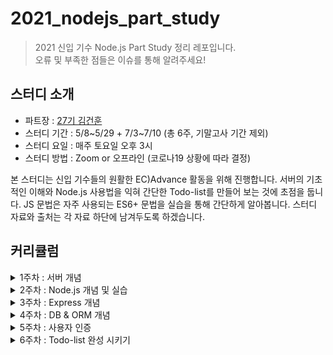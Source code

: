 # 2021_nodejs_part_study

> 2021 신입 기수 Node.js Part Study 정리 레포입니다.<br>
> 오류 및 부족한 점들은 이슈를 통해 알려주세요!

## 스터디 소개
- 파트장 : [27기 김건훈](https://github.com/DNATUNA)
- 스터디 기간 : 5/8\~5/29 + 7/3\~7/10 (총 6주, 기말고사 기간 제외)
- 스터디 요일 : 매주 토요일 오후 3시
- 스터디 방법 : Zoom or 오프라인 (코로나19 상황에 따라 결정)

본 스터디는 신입 기수들의 원활한 EC)Advance 활동을 위해 진행합니다. 서버의 기초적인 이해와 Node.js 사용법을 익혀 간단한 Todo-list를 만들어 보는 것에 초점을 둡니다. JS 문법은 자주 사용되는 ES6+ 문법을 실습을 통해 간단하게 알아봅니다. 스터디 자료와 출처는 각 자료 하단에 남겨두도록 하겠습니다.

## 커리큘럼
<details markdown="1">
<summary>1주차 : 서버 개념</summary>

- Server란?
   - Client & Server
   - Front-End & Back-End
- HTTP
   - HTTP Request Message
   - HTTP Request Methods
   - HTTP Status Code

</details>

<details markdown="1">
<summary>2주차 : Node.js 개념 및 실습</summary>

- Node.js & npm 설치하기(nvm 활용)
- console.log로 "Hello world" 출력하기
- Node.js REFL
- npm
- Node.js 동작 방식
   - Single Thread
   - I/O Blocking
   - Event loop
- 비동기란?


</details>

<details markdown="1">
<summary>3주차 : Express 개념</summary>

- Express란?
- MVC
- 라우터 및 컨트롤러
- 미들웨어
- 간단한 API 만들기
   - Todo-list 목록 가져오기
   - Todo-list 작성하기
   - Todo-list 수정하기
   - Todo-list 삭제하기
- 이미지 업로드하기

</details>

<details markdown="1">
<summary>4주차 : DB & ORM 개념</summary>

- RDB
   - RDB 기본 개념
   - SQL
   - 1:1, 1:N, N:M
- MySQL 설치하기 
- ORM
   - 객체란?
   - ORM의 역할
- Sequelize
   - Sequelize 설치
   - DB 연동 및 테이블 생성

</details>

<details markdown="1">
<summary>5주차 : 사용자 인증</summary>

- Cookie
- Session
- Token
- Passport로 local login 구현
- OAuth
   - Google OAuth

</details>

<details markdown="1">
<summary>6주차 : Todo-list 완성 시키기</summary>

- Tode-list 사용자 만들기
   - 회원가입
   - 로그인
- Todo-list 데이터 DB 연동
   - Sequelize INSERT queries
   - Sequelize SELECT queries
   - Sequelize UPDATE queries
   - Sequelize DELETE queries

</details>

